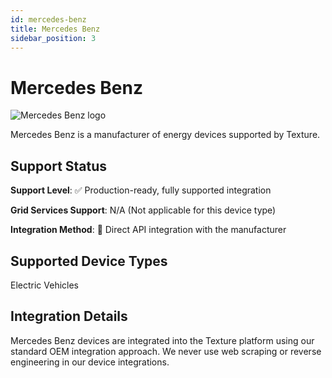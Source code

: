 ```yaml
---
id: mercedes-benz
title: Mercedes Benz
sidebar_position: 3
---
```


# Mercedes Benz

<div style={{ textAlign: 'center', margin: '20px 0' }}>
  <img 
    src="https://device.cms.texture.energy/logo/%20Mercedes-Benz%20Vector%20Icon.svg" 
    alt="Mercedes Benz logo" 
    style={{ maxWidth: '200px', maxHeight: '150px' }}
  />
</div>

Mercedes Benz is a manufacturer of energy devices supported by Texture.



## Support Status

**Support Level**: ✅ Production-ready, fully supported integration

**Grid Services Support**: N/A (Not applicable for this device type)

**Integration Method**: 🔌 Direct API integration with the manufacturer

## Supported Device Types

Electric Vehicles

## Integration Details

Mercedes Benz devices are integrated into the Texture platform using our standard OEM integration approach. We never use web scraping or reverse engineering in our device integrations.



